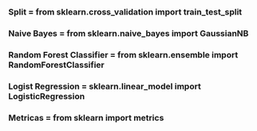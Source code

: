 
### Split = from sklearn.cross_validation import train_test_split

### Naive Bayes = from sklearn.naive_bayes import GaussianNB

### Random Forest Classifier = from sklearn.ensemble import RandomForestClassifier

### Logist Regression = sklearn.linear_model import LogisticRegression

### Metricas = from sklearn import metrics
